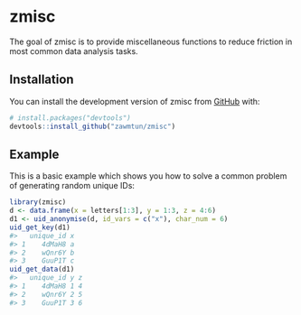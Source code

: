 
<!-- README.md is generated from README.Rmd. Please edit that file -->

# zmisc

<!-- badges: start -->
<!-- badges: end -->

The goal of zmisc is to provide miscellaneous functions to reduce
friction in most common data analysis tasks.

## Installation

You can install the development version of zmisc from
[GitHub](https://github.com/) with:

``` r
# install.packages("devtools")
devtools::install_github("zawmtun/zmisc")
```

## Example

This is a basic example which shows you how to solve a common problem of
generating random unique IDs:

``` r
library(zmisc)
d <- data.frame(x = letters[1:3], y = 1:3, z = 4:6)
d1 <- uid_anonymise(d, id_vars = c("x"), char_num = 6)
uid_get_key(d1)
#>   unique_id x
#> 1    4dMaH8 a
#> 2    wQnr6Y b
#> 3    GuuP1T c
uid_get_data(d1)
#>   unique_id y z
#> 1    4dMaH8 1 4
#> 2    wQnr6Y 2 5
#> 3    GuuP1T 3 6
```
